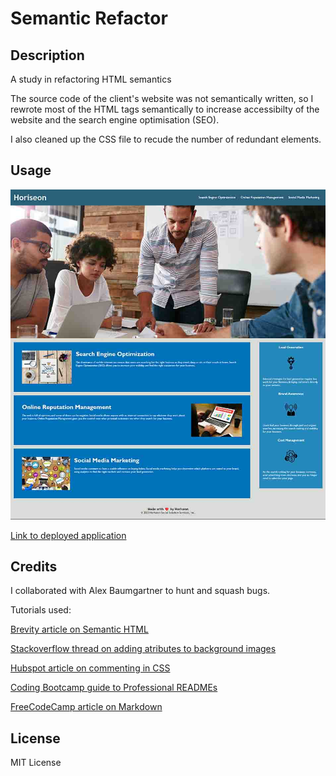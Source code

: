 # Semantic Refactor

## Description

A study in refactoring HTML semantics

The source code of the client's website was not semantically written, so I rewrote most of the HTML tags semantically to increase accessibilty of the website and the search engine optimisation (SEO).

I also cleaned up the CSS file to recude the number of redundant elements.



## Usage

![Screenshot of end webpage after refactoring](assets/images/screenshot.jpg)

[Link to deployed application](https://ktetsuyama.github.io/semantic-refactor/)

## Credits

I collaborated with Alex Baumgartner to hunt and squash bugs.

Tutorials used:

[Brevity article on Semantic HTML](https://seekbrevity.com/semantic-markup-important-web-design/#:~:text=Semantic%20markup%20is%20a%20way,content%20rather%20than%20its%20appearance.&text=Writing%20semantic%20markup%20means%20understanding,and%20machines%20will%20read%20it)

[Stackoverflow thread on adding atributes to background images](https://stackoverflow.com/questions/4216035/css-background-image-alt-attribute)

[Hubspot article on commenting in CSS](https://blog.hubspot.com/website/comment-out-in-css#:~:text=To%20comment%20in%20CSS%2C%20simply,rendered%20on%20the%20front%20end.&text=Comments%20in%20CSS%20are%20ignored,rendered%20on%20the%20front%20end.)

[Coding Bootcamp guide to Professional READMEs](https://coding-boot-camp.github.io/full-stack/github/professional-readme-guide)

[FreeCodeCamp article on Markdown](https://www.freecodecamp.org/news/markdown-cheatsheet/)

## License

MIT License
